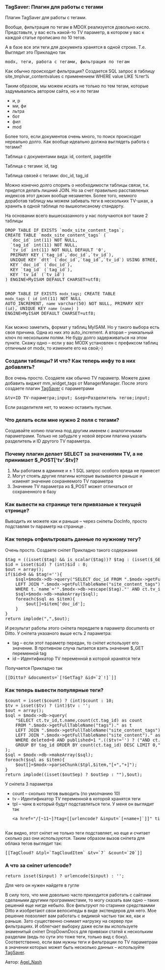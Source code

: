 
<meta http-equiv="Content-Type" content="text/html; charset=utf-8">
<h3>TagSaver: Плагин для работы с тегами </h3>
Плагин TagSaver для работы с тегами.
<p>Вообще, фильтрация по тегам в MDOX реализуется довольно кисло. Представьте, у вас есть какой-то TV параметр, в котором у вас к каждой статье прописано по 10 тегов.</p>
<p>А в базе все эти теги для документа хранятся в одной строке. Т.е. Выглядит это Прикладно так</p>
<pre class="brush: php;">modx, теги, работа с тегами, фильтрация по тегам</code></pre>
<p>Как обычно происходит фильтрация? Создается SQL запрос в таблицу site_tmplvar_contentvalues с применением WHERE value LIKE %тег%</p>
<p>Таким образом, мы можем искать не только по тем тегам, которые задумывались автором сайта, но и по тегам</p>
<ul>
	<li>и, р</li>
	<li>ми, фи</li>
	<li>льтра</li>
	<li>бот</li>
	<li>фил</li>
	<li>mod</li>
</ul>
<p>Более того, если документов очень много, то поиск происходит нереально долго. Как вообще идеально должна выглядеть работа с тегами?</p>
<p><span class="text-bold">Таблица с документами вида</span>: id, content, pagetitle</p>
<p><span class="text-bold">Таблица с тегами</span>: id, tag</p>
<p><span class="text-bold">Таблица связей с тегами</span>: doc_id, tag_id </p>
<p>Можно конечно долго спорить о необходимости таблицы связи, т.к. придется делать лишний JOIN. Но за счет правильно расставленых индексов этот джоин вообще незаметен. Более того, немного доработав таблицу мы можем забивать теги в нескольких TV-шках, а хранить в одной таблице по вышеописаному стандарту.</p>
<p>На основании всего вышесказанного у нас получаются вот такие 2 таблицы</p>
<pre class="brush: sql;">
DROP TABLE IF EXISTS `modx_site_content_tags`;
CREATE TABLE `modx_site_content_tags` (
  `doc_id` int(11) NOT NULL,
  `tag_id` int(11) NOT NULL,
  `tv_id` int(11) NOT NULL DEFAULT '0',
  PRIMARY KEY (`tag_id`,`doc_id`,`tv_id`),
  UNIQUE KEY `dtt` (`doc_id`,`tag_id`,`tv_id`) USING BTREE,
  KEY `doc_id` (`doc_id`),
  KEY `tag_id` (`tag_id`),
  KEY `tv_id` (`tv_id`)
) ENGINE=MyISAM DEFAULT CHARSET=utf8;

DROP TABLE IF EXISTS `modx_tags`;
CREATE TABLE `modx_tags` (
  `id` int(11) NOT NULL AUTO_INCREMENT,
  `name` varchar(50) NOT NULL,
  PRIMARY KEY (`id`),
  UNIQUE KEY `name` (`name`)
) ENGINE=MyISAM DEFAULT CHARSET=utf8;
</pre>
<p>Как можно заметить, формат у таблиц MyISAM. Но у такого выбора есть своя причина. Одна из них это auto_increment. А вторая – уникальный ключ по нескольким полям. Не буду долго задерживаться на этом пункте. Скажу одно – если у вас MODX установлен с префиксом таблиц отличным от modx, то измените его на свой;-)</p>

<h3 class="sub-header">Создали таблицы? И что? Как теперь инфу то в них добавлять?</h3>
<p>Все очень просто. Создаете как обычно TV параметр. Можете даже добавить виджет mm_widget_tags от ManagerManager. После этого создаете плагин <a href="https://gist.github.com/4690798" rel="nofollow" target="_blank">TagSaver</a> с параметрами</p>
<pre class="brush: html;">&amp;tv=ID TV-параметра;input; &amp;sep=Разделитель тегов;input;</pre>
<p>Если разделителя нет, то можно оставить пустым.</p>

<h3 class="sub-header">Что делать если мне нужно 2 поля с тегами?</h3>
<p>Создавайте копию плагина под другим именем с аналогичными параметрами. Только не забудьте у новой версии плагина указать разделитель и ID другого TV параметра.</p>

<h3 class="sub-header">Почему плагин делает SELECT за значениями TV, а не принимает $_POST['tv'.$tv]?</h3>
<ol>
	<li>Мы работаем в админке и ± 1 SQL запрос особого вреда не принесет</li>
	<li>Могут стоять другие плагины которые вызываются раньше и изменят значение сохраняемого TV параметра</li>
	<li>Значение TV параметра из $_POST может отличаться от сохраненного в базу</li>
</ol>

<h3 class="sub-header">Как вывести на странице теги привязаные к текущей стрнице?</h3>
<p>Выводить их можете как и раньше – через сніпеты DocInfo, просто подставляя tv параметр на странице .</p>

<h3 class="sub-header">Как теперь отфильтровать данные по нужному тегу?</h3>
<p>Очень просто. Создаете сніпет Прикладно такого содержания</p>
<pre class="brush: php;">
$tag = ((isset($tag) &amp;&amp; is_scalar($tag))? $tag : (isset($_GET['tag']) &amp;&amp; !is_array($_GET['tag']) ? $_GET['tag'] : ''));
$id = isset($id) ? (int)$id : 0;
$out = array();
if($id&gt;0 &amp;&amp; $tag!=''){
	$sql=$modx-&gt;db-&gt;query("SELECT doc_id FROM ".$modx-&gt;getFullTableName("tags")." as t
	LEFT JOIN ".$modx-&gt;getFullTableName("site_content_tags")." as ct ON ct.tag_id = id
	WHERE t.`name`='".$modx-&gt;db-&gt;escape($tag)."' AND ct.tv_id={$id}");
	$sql=$modx-&gt;db-&gt;makeArray($sql);
	foreach($sql as $item){
		$out[]=$item['doc_id'];
	}
}
return implode(",",$out);
</pre>

<p>И результат работы этого сніпета передаете в параметр documents от Ditto. У сніпета указаного выше есть 2 параметра:</p>
<ul>
	<li><span class="text-bold">tag</span> – если этот параметр передан, то сніпет использует его значение. В противном случа пытается взять значение $_GET переменной tag</li>
	<li><span class="text-bold">id</span> – Идентификатор TV переменной в которой хранятся теги</li>
</ul>
<p>Получается Прикладно так</p>
<pre class="brush: html;">[[Ditto? &amp;documents=`[!GetTag? &amp;id=`2`!]`]]</pre>
<h3 class="sub-header">Как теперь вывести популярные теги?</h3>
<pre class="brush: php;">
$count = isset($count) ? (int)$count : 10;
$tv = isset($tv) ? (int)$tv : '';
$out = array();
$sql = $modx-&gt;db-&gt;query(
	"SELECT ct.tv_id,t.name,count(ct.tag_id) as count
	FROM ".$modx-&gt;getFullTableName("tags")." as t
	LEFT JOIN ".$modx-&gt;getFullTableName("site_content_tags")." as ct ON ct.tag_id=t.id
	LEFT JOIN ".$modx-&gt;getFullTableName("site_content")." as c on c.id=ct.doc_id
	WHERE deleted=0 AND published=1 ".(($tv!='') ? ("AND ct.tv_id=".$tv) : "")."
	GROUP BY tag_id ORDER BY count(ct.tag_id) DESC LIMIT 0,".$count
);
$sql = $modx-&gt;db-&gt;makeArray($sql);
foreach($sql as $item){
	$out[]=$modx-&gt;parseChunk($tpl,$item,"[+","+]");
}
return implode((isset($outSep) ? $outSep : ""),$out);
</pre>

<p>У сніпета 3 параметра </p>
<ul>
	<li><span class="text-bold">count</span> – сколько тегов выводить (по умолчанию 10)</li>
	<li><span class="text-bold">tv</span> – Идентификатор TV переменной в которой хранятся теги</li>
	<li><span class="text-bold">tpl</span> – чанк в который будут подставляться теги. У меня он выглядит так
		<pre class="brush: php;">&lt;a href="/[~11~]?tag=[[urlencode? &amp;input=`[+name+]`]]" title="Статьи с тегом [+name+]" class="label"&gt;[+name+] ([+count+])&lt;/a&gt;
	</pre>
	</li>
</ul>
<p>Как видно, этот сніпет не только теги подставляет, но еще и считает сколько раз они используются. Таким образом вызов сніпета для облака тегов выглядит так:</p>
<pre class="brush: html;">[[TagCloud? &amp;tpl=`TagCloudItem` &amp;tv=`7` &amp;count=`20`]]</pre>

<h3 class="sub-header">А что за сніпет urlencode?</h3>
<pre class="brush: php;">
return isset($input) ? urlencode($input) : '';
</pre>
<p>Для чего он нужен найдете в гугле</p>
<p>В силу того, что мне довольно часто приходится работать с сайтами сделаными другими программистами, то могу сказать вам одно – таких решений еще нигде небыло. Все фильтруют по старинке средствамми Ditto и изобретают свои велосипеды в виде экстендеров для него. Мое решение повзоляет вам работать с видимой частью так же, как и раньше. Зато существенно снимает нагрузку на сервер при фильтрациях. И облегчает выборку даже если вы используете знаменитый сніпет DropDownDocs для привязки статей к нескольким разделам (ведь по сути это тоже теги, только вид с боку). Соответственно, если вам нужны теги и фильтрации по TV параметрам в значении которых может быть несколько данных – используйте <a href="https://gist.github.com/4690798" rel="nofollow" target="_blank">TagSaver</a>.</p>
<p>Автор: <i class="fa fa-github fa-lg text-primary"></i> <a href="https://github.com/AgelxNash" rel="nofollow" target="_blank">Agel_Nash</a></p>
